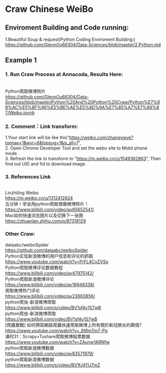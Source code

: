 # Craw Chinese WeiBo
## Enviroment Building and Code running:
1.Beautiful Soup & request(Python Coding Enviroment Building:)
<br>https://github.com/GlennOu66304/Data-Sciences/blob/master/2.Python.md

## Example 1
### 1. Run Craw Process at Annacoda, Results Here:
<br>Python爬取微博照片
<br>https://github.com/GlennOu66304/Data-Sciences/blob/master/Python%20And%20Python%20Craw/Python%E7%88%AC%E5%8F%96%E5%BE%AE%E5%8D%9A%E7%85%A7%E7%89%87/Weibo.ipynb

### 2. Comment：Link transform:
1.Your start link will be like this"https://weibo.com/zhangyieve?topnav=1&wvr=6&topsug=1&is_all=1", 
<br>2. Open Chrome Developer Tool and set the webo site to Mobil phone mode.
<br>3. Refresh the link to transform to "https://m.weibo.cn/u/1549362863", Then find out UID and fid to download image.

### 3. References Link
<br>Linzhiling Weibo
<br>https://m.weibo.cn/u/1312412824
<br>五分钟！学会用python爬取偶像微博照片！
<br>https://www.bilibili.com/video/av85652541/
<br>Mac如何快速浏览图片以及切换下一张图
<br>https://zhuanlan.zhihu.com/p/87318129

### Other Craw:
dataabc/weiboSpider
<br>https://github.com/dataabc/weiboSpider
<br>Python实现新浪微博的用户信息和评论的抓取
<br>https://www.youtube.com/watch?v=PrFL4CvZVSo
<br>Python爬取微博评论数据教程
<br>https://www.bilibili.com/video/av47975142/
<br>Python爬取新浪微博评论
<br>https://www.bilibili.com/video/av16948338/
<br>爬取微博热门评论
<br>https://www.bilibili.com/video/av23663856/
<br>python爬虫-新浪微博爬取
<br>https://www.bilibili.com/s/video/BV1sf4y1S7wB
<br>python爬虫-新浪微博爬取
<br>https://www.bilibili.com/video/BV1sf4y1S7wB
<br>[爬蟲實戰] 如何撰寫網路爬蟲快速爬取微博上所有關於新冠肺炎的輿情?
<br>https://www.youtube.com/watch?v=_6t6mTm7-Pg
<br>课时31：Scrapy+Tushare爬取微博股票数据
<br>https://www.youtube.com/watch?v=ZAunw1ARNfw
<br>python爬取新浪微博数据
<br>https://www.bilibili.com/video/av83571979/
<br>python爬取新浪微博数据
<br>https://www.bilibili.com/s/video/BV1fJ411J7mZ
